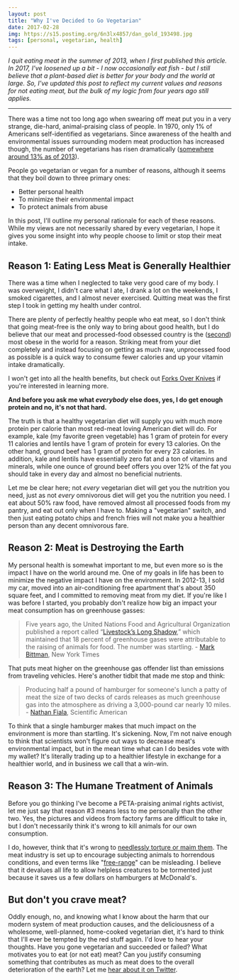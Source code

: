 ```yaml
---
layout: post
title: "Why I've Decided to Go Vegetarian"
date: 2017-02-28
img: https://s15.postimg.org/6n3lx4857/dan_gold_193498.jpg
tags: [personal, vegetarian, health]
---
```

*I quit eating meat in the summer of 2013, when I first published this article. In 2017, I've loosened up a bit - I now occasionally eat fish - but I still believe that a plant-based diet is better for your body and the world at large. So, I've updated this post to reflect my current values and reasons for not eating meat, but the bulk of my logic from four years ago still applies.*

-----

There was a time not too long ago when swearing off meat put you in a very strange, die-hard, animal-praising class of people. In 1970, only 1% of Americans self-identified as vegetarians. Since awareness of the health and environmental issues surrounding modern meat production has increased though, the number of vegetarians has risen dramatically ([somewhere around 13% as of 2013](http://en.wikipedia.org/wiki/Vegetarianism_by_country#United_States)).

People go vegetarian or vegan for a number of reasons, although it seems that they boil down to three primary ones:

- Better personal health
- To minimize their environmental impact
- To protect animals from abuse

In this post, I'll outline my personal rationale for each of these reasons. While my views are not necessarily shared by every vegetarian, I hope it gives you some insight into why people choose to limit or stop their meat intake.

## Reason 1: Eating Less Meat is Generally Healthier

There was a time when I neglected to take very good care of my body. I was overweight, I didn't care what I ate, I drank a lot on the weekends, I smoked cigarettes, and I almost never exercised. Quitting meat was the first step I took in getting my health under control.

There are plenty of perfectly healthy people who eat meat, so I don't think that going meat-free is the only way to bring about good health, but I do believe that our meat and processed-food obsessed country is the ([second](http://www.cbsnews.com/8301-202_162-57592714/mexico-takes-title-of-most-obese-from-america/)) most obese in the world for a reason. Striking meat from your diet completely and instead focusing on getting as much raw, unprocessed food as possible is a quick way to consume fewer calories and up your vitamin intake dramatically.

I won't get into all the health benefits, but check out [Forks Over Knives](http://www.forksoverknives.com/) if you're interested in learning more.

**And before you ask me what _everybody_ else does, yes, I do get enough protein and no, it's not that hard.**

The truth is that a healthy vegetarian diet will supply you with much more protein per calorie than most red-meat loving American diet will do. For example, kale (my favorite green vegetable) has 1 gram of protein for every 11 calories and lentils have 1 gram of protein for every 13 calories. On the other hand, ground beef has 1 gram of protein for every 23 calories. In addition, kale and lentils have essentially zero fat and a ton of vitamins and minerals, while one ounce of ground beef offers you over 12% of the fat you should take in every day and almost no beneficial nutrients.

Let me be clear here; not _every_ vegetarian diet will get you the nutrition you need, just as not _every_ omnivorous diet will get you the nutrition you need. I eat about 50% raw food, have removed almost all processed foods from my pantry, and eat out only when I have to. Making a "vegetarian" switch, and then just eating potato chips and french fries will not make you a healthier person than any decent omnivorous fare.

## Reason 2: Meat is Destroying the Earth

My personal health is somewhat important to me, but even more so is the impact I have on the world around me. One of my goals in life has been to minimize the negative impact I have on the environment. In 2012-13, I sold my car, moved into an air-conditioning free apartment that's about 350 square feet, and I committed to removing meat from my diet. If you're like I was before I started, you probably don't realize how big an impact your meat consumption has on greenhouse gasses:

> Five years ago, the United Nations Food and Agricultural Organization published a report called “[Livestock’s Long Shadow](http://www.fao.org/docrep/010/a0701e/a0701e00.HTM),” which maintained that 18 percent of greenhouse gases were attributable to the raising of animals for food. The number was startling. - [Mark Bittman](http://opinionator.blogs.nytimes.com/2012/05/15/we-could-be-heroes/), New York Times

That puts meat higher on the greenhouse gas offender list than emissions from traveling vehicles. Here's another tidbit that made me stop and think:

> Producing half a pound of hamburger for someone's lunch a patty of meat the size of two decks of cards releases as much greenhouse gas into the atmosphere as driving a 3,000-pound car nearly 10 miles. - [Nathan Fiala](http://www.scientificamerican.com/article.cfm?id=the-greenhouse-hamburger), Scientific American

To think that a single hamburger makes that much impact on the environment is more than startling. It's sickening. Now, I'm not naive enough to think that scientists won't figure out ways to decrease meat's environmental impact, but in the mean time what can I do besides vote with my wallet? It's literally trading up to a healthier lifestyle in exchange for a healthier world, and in business we call that a win-win.

## Reason 3: The Humane Treatment of Animals

Before you go thinking I've become a PETA-praising animal rights activist, let me just say that reason #3 means less to me personally than the other two. Yes, the pictures and videos from factory farms are difficult to take in, but I don't necessarily think it's wrong to kill animals for our own consumption.

I do, however, think that it's wrong to [needlessly torture or maim them](http://www.rollingstone.com/feature/belly-beast-meat-factory-farms-animal-activists). The meat industry is set up to encourage subjecting animals to horrendous conditions, and even terms like "[free-range](http://www.peta.org/issues/animals-used-for-food/organic-free-range-meat/)" can be misleading. I believe that it devalues all life to allow helpless creatures to be tormented just because it saves us a few dollars on hamburgers at McDonald's.

## But don't you crave meat?

Oddly enough, no, and knowing what I know about the harm that our modern system of meat production causes, and the deliciousness of a wholesome, well-planned, home-cooked vegetarian diet, it's hard to think that I'll ever be tempted by the red stuff again. I'd love to hear your thoughts. Have you gone vegetarian and succeeded or failed? What motivates you to eat (or not eat) meat? Can you justify consuming something that contributes as much as meat does to the overall deterioration of the earth? Let me [hear about it on Twitter](https://twitter.com/KarlLHughes).
